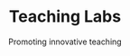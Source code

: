 ---
title: "Teaching Labs"
subtitle: "Promoting innovative teaching"
text: "The Data Literacy Teaching Lab, later renamed the Cross-Disciplinary Teaching Lab (CDTL), supports innovative teaching projects for up to twelve months – both interdisciplinary and subject-specific or transfer-oriented. The aim is to create space for the further development of teaching ideas, to anchor data literacy as a key competence in curricula, and to build a vibrant community of practice through the exchange of experiences."
filter1: "Spotlights"
filter2: "Round 1"
filter3: "Round 2"
filter4: "Round 3 (CDTL)"
layout: list
---